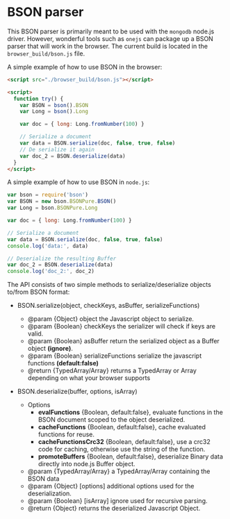 # BSON parser

This BSON parser is primarily meant to be used with the `mongodb` node.js driver.
However, wonderful tools such as `onejs` can package up a BSON parser that will work in the browser.
The current build is located in the `browser_build/bson.js` file.

A simple example of how to use BSON in the browser:

```html
<script src="./browser_build/bson.js"></script>

<script>
  function try() {
    var BSON = bson().BSON
    var Long = bson().Long

    var doc = { long: Long.fromNumber(100) }

    // Serialize a document
    var data = BSON.serialize(doc, false, true, false)
    // De serialize it again
    var doc_2 = BSON.deserialize(data)
  }
</script>
```

A simple example of how to use BSON in `node.js`:

```js
var bson = require('bson')
var BSON = new bson.BSONPure.BSON()
var Long = bson.BSONPure.Long

var doc = { long: Long.fromNumber(100) }

// Serialize a document
var data = BSON.serialize(doc, false, true, false)
console.log('data:', data)

// Deserialize the resulting Buffer
var doc_2 = BSON.deserialize(data)
console.log('doc_2:', doc_2)
```

The API consists of two simple methods to serialize/deserialize objects to/from BSON format:

  * BSON.serialize(object, checkKeys, asBuffer, serializeFunctions)
     * @param {Object} object the Javascript object to serialize.
     * @param {Boolean} checkKeys the serializer will check if keys are valid.
     * @param {Boolean} asBuffer return the serialized object as a Buffer object **(ignore)**.
     * @param {Boolean} serializeFunctions serialize the javascript functions **(default:false)**
     * @return {TypedArray/Array} returns a TypedArray or Array depending on what your browser supports
 
  * BSON.deserialize(buffer, options, isArray)
     * Options
       * **evalFunctions** {Boolean, default:false}, evaluate functions in the BSON document scoped to the object deserialized.
       * **cacheFunctions** {Boolean, default:false}, cache evaluated functions for reuse.
       * **cacheFunctionsCrc32** {Boolean, default:false}, use a crc32 code for caching, otherwise use the string of the function.
       * **promoteBuffers** {Boolean, default:false}, deserialize Binary data directly into node.js Buffer object.
     * @param {TypedArray/Array} a TypedArray/Array containing the BSON data
     * @param {Object} [options] additional options used for the deserialization.
     * @param {Boolean} [isArray] ignore used for recursive parsing.
     * @return {Object} returns the deserialized Javascript Object.
